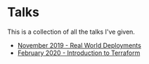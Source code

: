 # Talks

This is a collection of all the talks I've given.

- [November 2019 - Real World Deployments](https://github.com/will-86/Talks/tree/master/PowerShell/RealWorldDeployments_Nov2019)
- [February 2020 - Introduction to Terraform](https://github.com/will-86/Talks/tree/master/Terraform/Intro2Terraform_Feb2020)
